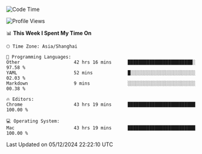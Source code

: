 <!--START_SECTION:waka-->
![Code Time](http://img.shields.io/badge/Code%20Time-3%2C121%20hrs%2036%20mins-blue)

![Profile Views](http://img.shields.io/badge/Profile%20Views-0-blue)

📊 **This Week I Spent My Time On** 

```text
🕑︎ Time Zone: Asia/Shanghai

💬 Programming Languages: 
Other                    42 hrs 16 mins      ████████████████████████░   97.58 % 
YAML                     52 mins             █░░░░░░░░░░░░░░░░░░░░░░░░   02.03 % 
Markdown                 9 mins              ░░░░░░░░░░░░░░░░░░░░░░░░░   00.38 % 

🔥 Editors: 
Chrome                   43 hrs 19 mins      █████████████████████████   100.00 % 

💻 Operating System: 
Mac                      43 hrs 19 mins      █████████████████████████   100.00 % 
```


 Last Updated on 05/12/2024 22:22:10 UTC
<!--END_SECTION:waka-->